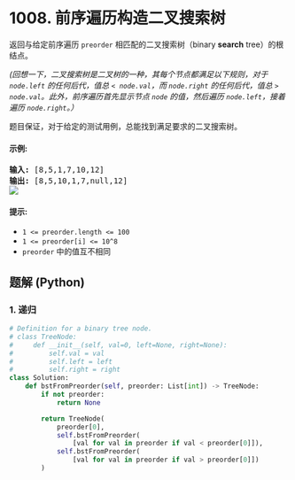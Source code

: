 # 1008. 前序遍历构造二叉搜索树
返回与给定前序遍历 `preorder` 相匹配的二叉搜索树（binary **search** tree）的根结点。

*(回想一下，二叉搜索树是二叉树的一种，其每个节点都满足以下规则，对于 `node.left` 的任何后代，值总 `< node.val`，而 `node.right` 的任何后代，值总 `> node.val`。此外，前序遍历首先显示节点 `node` 的值，然后遍历 `node.left`，接着遍历 `node.right`。）*

题目保证，对于给定的测试用例，总能找到满足要求的二叉搜索树。

#### 示例:
<pre>
<strong>输入:</strong> [8,5,1,7,10,12]
<strong>输出:</strong> [8,5,10,1,7,null,12]
<img src="https://assets.leetcode-cn.com/aliyun-lc-upload/uploads/2019/03/08/1266.png">
</pre>

#### 提示:
* `1 <= preorder.length <= 100`
* `1 <= preorder[i] <= 10^8`
* `preorder` 中的值互不相同

## 题解 (Python)

### 1. 递归
```Python
# Definition for a binary tree node.
# class TreeNode:
#     def __init__(self, val=0, left=None, right=None):
#         self.val = val
#         self.left = left
#         self.right = right
class Solution:
    def bstFromPreorder(self, preorder: List[int]) -> TreeNode:
        if not preorder:
            return None

        return TreeNode(
            preorder[0],
            self.bstFromPreorder(
                [val for val in preorder if val < preorder[0]]),
            self.bstFromPreorder(
                [val for val in preorder if val > preorder[0]])
        )
```
